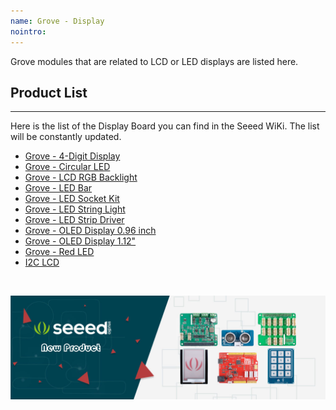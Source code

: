 ```yaml
---
name: Grove - Display
nointro:
---
```


Grove modules that are related to LCD or LED displays are listed here.

## Product  List
---

Here is the list of the Display Board you can find in the Seeed WiKi. The list will be constantly updated.

- [Grove - 4-Digit Display](/Grove-4-Digit_Display/)
- [Grove - Circular LED](/Grove-Circular_LED/)
- [Grove - LCD RGB Backlight](/Grove-LCD_RGB_Backlight/)
- [Grove - LED Bar](/Grove-LED_Bar/)
- [Grove - LED Socket Kit](/Grove-LED_Socket_Kit/)
- [Grove - LED String Light](/Grove-LED_String_Light/)
- [Grove - LED Strip Driver](/Grove-LED_Strip_Driver/)
- [Grove - OLED Display 0.96 inch](/Grove-OLED_Display_0.96inch/)
- [Grove - OLED Display 1.12&#34;](/Grove-OLED_Display_1.12inch/)
- [Grove - Red LED](/Grove-Red_LED/)
- [I2C LCD](/I2C_LCD/)

<br /><p style="text-align:center"><a href="https://www.seeedstudio.com/act-4.html" target="_blank"><img src="https://github.com/SeeedDocument/Wiki_Banner/raw/master/new_product.jpg" /></a></p>